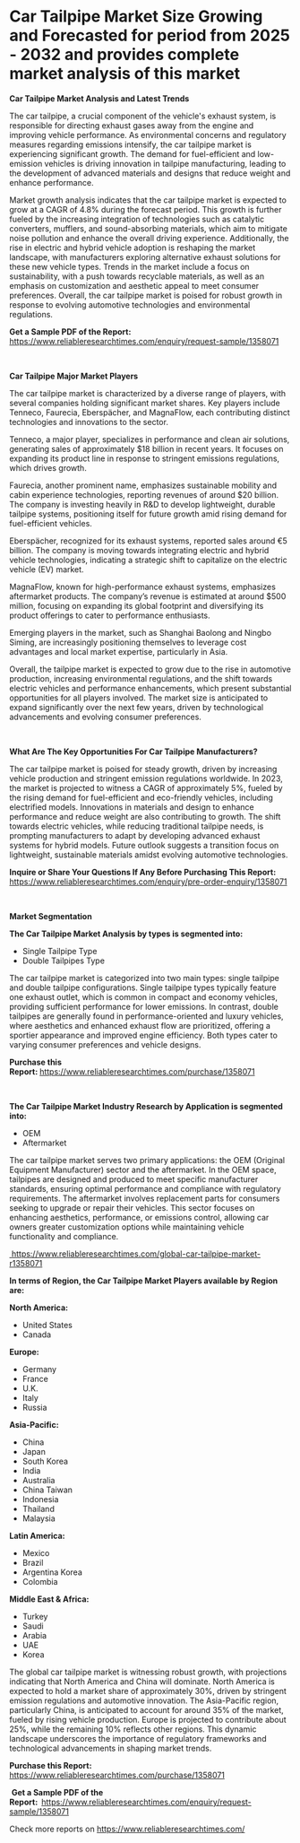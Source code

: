 <p><h1>Car Tailpipe Market Size Growing and Forecasted for period from 2025 - 2032 and provides complete market analysis of this market</h1></p><p><strong>Car Tailpipe Market Analysis and Latest Trends</strong></p>
<p><p>The car tailpipe, a crucial component of the vehicle's exhaust system, is responsible for directing exhaust gases away from the engine and improving vehicle performance. As environmental concerns and regulatory measures regarding emissions intensify, the car tailpipe market is experiencing significant growth. The demand for fuel-efficient and low-emission vehicles is driving innovation in tailpipe manufacturing, leading to the development of advanced materials and designs that reduce weight and enhance performance.</p><p>Market growth analysis indicates that the car tailpipe market is expected to grow at a CAGR of 4.8% during the forecast period. This growth is further fueled by the increasing integration of technologies such as catalytic converters, mufflers, and sound-absorbing materials, which aim to mitigate noise pollution and enhance the overall driving experience. Additionally, the rise in electric and hybrid vehicle adoption is reshaping the market landscape, with manufacturers exploring alternative exhaust solutions for these new vehicle types. Trends in the market include a focus on sustainability, with a push towards recyclable materials, as well as an emphasis on customization and aesthetic appeal to meet consumer preferences. Overall, the car tailpipe market is poised for robust growth in response to evolving automotive technologies and environmental regulations.</p></p>
<p><strong>Get a Sample PDF of the Report:&nbsp;</strong> <a href="https://www.reliableresearchtimes.com/enquiry/request-sample/1358071?utm_campaign=3207&utm_medium=2&utm_source=Github&utm_content=ia&utm_term=30032025&utm_id=car-tailpipe">https://www.reliableresearchtimes.com/enquiry/request-sample/1358071</a></p>
<p>&nbsp;</p>
<p><strong>Car Tailpipe Major Market Players</strong></p>
<p><p>The car tailpipe market is characterized by a diverse range of players, with several companies holding significant market shares. Key players include Tenneco, Faurecia, Eberspächer, and MagnaFlow, each contributing distinct technologies and innovations to the sector.</p><p>Tenneco, a major player, specializes in performance and clean air solutions, generating sales of approximately $18 billion in recent years. It focuses on expanding its product line in response to stringent emissions regulations, which drives growth.</p><p>Faurecia, another prominent name, emphasizes sustainable mobility and cabin experience technologies, reporting revenues of around $20 billion. The company is investing heavily in R&D to develop lightweight, durable tailpipe systems, positioning itself for future growth amid rising demand for fuel-efficient vehicles.</p><p>Eberspächer, recognized for its exhaust systems, reported sales around €5 billion. The company is moving towards integrating electric and hybrid vehicle technologies, indicating a strategic shift to capitalize on the electric vehicle (EV) market.</p><p>MagnaFlow, known for high-performance exhaust systems, emphasizes aftermarket products. The company’s revenue is estimated at around $500 million, focusing on expanding its global footprint and diversifying its product offerings to cater to performance enthusiasts.</p><p>Emerging players in the market, such as Shanghai Baolong and Ningbo Siming, are increasingly positioning themselves to leverage cost advantages and local market expertise, particularly in Asia.</p><p>Overall, the tailpipe market is expected to grow due to the rise in automotive production, increasing environmental regulations, and the shift towards electric vehicles and performance enhancements, which present substantial opportunities for all players involved. The market size is anticipated to expand significantly over the next few years, driven by technological advancements and evolving consumer preferences.</p></p>
<p>&nbsp;</p>
<p><strong>What Are The Key Opportunities For Car Tailpipe Manufacturers?</strong></p>
<p><p>The car tailpipe market is poised for steady growth, driven by increasing vehicle production and stringent emission regulations worldwide. In 2023, the market is projected to witness a CAGR of approximately 5%, fueled by the rising demand for fuel-efficient and eco-friendly vehicles, including electrified models. Innovations in materials and design to enhance performance and reduce weight are also contributing to growth. The shift towards electric vehicles, while reducing traditional tailpipe needs, is prompting manufacturers to adapt by developing advanced exhaust systems for hybrid models. Future outlook suggests a transition focus on lightweight, sustainable materials amidst evolving automotive technologies.</p></p>
<p><strong>Inquire or Share Your Questions If Any Before Purchasing This Report:</strong> <a href="https://www.reliableresearchtimes.com/enquiry/pre-order-enquiry/1358071?utm_campaign=3207&utm_medium=2&utm_source=Github&utm_content=ia&utm_term=30032025&utm_id=car-tailpipe">https://www.reliableresearchtimes.com/enquiry/pre-order-enquiry/1358071</a></p>
<p>&nbsp;</p>
<p><strong>Market Segmentation</strong></p>
<p><strong>The Car Tailpipe Market Analysis by types is segmented into:</strong></p>
<p><ul><li>Single Tailpipe Type</li><li>Double Tailpipes Type</li></ul></p>
<p><p>The car tailpipe market is categorized into two main types: single tailpipe and double tailpipe configurations. Single tailpipe types typically feature one exhaust outlet, which is common in compact and economy vehicles, providing sufficient performance for lower emissions. In contrast, double tailpipes are generally found in performance-oriented and luxury vehicles, where aesthetics and enhanced exhaust flow are prioritized, offering a sportier appearance and improved engine efficiency. Both types cater to varying consumer preferences and vehicle designs.</p></p>
<p><strong>Purchase this Report:&nbsp;</strong><a href="https://www.reliableresearchtimes.com/purchase/1358071?utm_campaign=3207&utm_medium=2&utm_source=Github&utm_content=ia&utm_term=30032025&utm_id=car-tailpipe">https://www.reliableresearchtimes.com/purchase/1358071</a></p>
<p>&nbsp;</p>
<p><strong>The Car Tailpipe Market Industry Research by Application is segmented into:</strong></p>
<p><ul><li>OEM</li><li>Aftermarket</li></ul></p>
<p><p>The car tailpipe market serves two primary applications: the OEM (Original Equipment Manufacturer) sector and the aftermarket. In the OEM space, tailpipes are designed and produced to meet specific manufacturer standards, ensuring optimal performance and compliance with regulatory requirements. The aftermarket involves replacement parts for consumers seeking to upgrade or repair their vehicles. This sector focuses on enhancing aesthetics, performance, or emissions control, allowing car owners greater customization options while maintaining vehicle functionality and compliance.</p></p>
<p><a href="https://www.reliableresearchtimes.com/global-car-tailpipe-market-r1358071?utm_campaign=3207&utm_medium=2&utm_source=Github&utm_content=ia&utm_term=30032025&utm_id=car-tailpipe">&nbsp;https://www.reliableresearchtimes.com/global-car-tailpipe-market-r1358071</a></p>
<p><strong>In terms of Region, the Car Tailpipe Market Players available by Region are:</strong></p>
<p>
    <p> <strong> North America: </strong>
        <ul>
            <li>United States</li>
            <li>Canada</li>
        </ul>
        </p> 
    <p> <strong> Europe: </strong>
        <ul>
            <li>Germany</li>
            <li>France</li>
            <li>U.K.</li>
            <li>Italy</li>
            <li>Russia</li>
        </ul>
        </p> 
    <p> <strong> Asia-Pacific: </strong>
        <ul>
            <li>China</li>
            <li>Japan</li>
            <li>South Korea</li>
            <li>India</li>
            <li>Australia</li>
            <li>China Taiwan</li>
            <li>Indonesia</li>
            <li>Thailand</li>
            <li>Malaysia</li>
        </ul>
        </p> 
    <p> <strong> Latin America: </strong>
        <ul>
            <li>Mexico</li>
            <li>Brazil</li>
            <li>Argentina Korea</li>
            <li>Colombia</li>
        </ul>
        </p> 
    <p> <strong> Middle East & Africa: </strong>
        <ul>
            <li>Turkey</li>
            <li>Saudi</li>
            <li>Arabia</li>
            <li>UAE</li>
            <li>Korea</li>
        </ul>
    </p>
    </p>
<p><p>The global car tailpipe market is witnessing robust growth, with projections indicating that North America and China will dominate. North America is expected to hold a market share of approximately 30%, driven by stringent emission regulations and automotive innovation. The Asia-Pacific region, particularly China, is anticipated to account for around 35% of the market, fueled by rising vehicle production. Europe is projected to contribute about 25%, while the remaining 10% reflects other regions. This dynamic landscape underscores the importance of regulatory frameworks and technological advancements in shaping market trends.</p></p>
<p><strong>Purchase this Report: </strong><a href="https://www.reliableresearchtimes.com/purchase/1358071?utm_campaign=3207&utm_medium=2&utm_source=Github&utm_content=ia&utm_term=30032025&utm_id=car-tailpipe">https://www.reliableresearchtimes.com/purchase/1358071</a></p>
<p>&nbsp;<strong>Get a Sample PDF of the Report:&nbsp;&nbsp;</strong><a href="https://www.reliableresearchtimes.com/enquiry/request-sample/1358071?utm_campaign=3207&utm_medium=2&utm_source=Github&utm_content=ia&utm_term=30032025&utm_id=car-tailpipe">https://www.reliableresearchtimes.com/enquiry/request-sample/1358071</a></p>
<p><strong></strong></p>
<p>Check more reports on <a href="https://www.reliableresearchtimes.com/?utm_campaign=3207&utm_medium=2&utm_source=Github&utm_content=ia&utm_term=30032025&utm_id=car-tailpipe">https://www.reliableresearchtimes.com/</a></p>